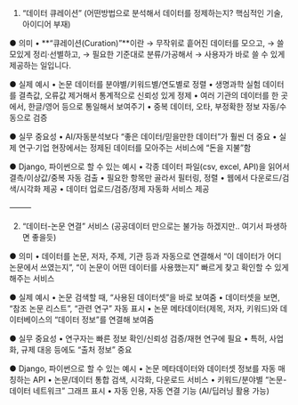 1. “데이터 큐레이션”
   (어떤방법으로 분석해서 데이터를 정제하는지? 핵심적인 기술, 아이디어 부재)

● 의미
	•	**“큐레이션(Curation)”**이란
→ 무작위로 흩어진 데이터를 모으고,
→ 쓸모있게 정리·선별하고,
→ 필요한 기준대로 분류/가공해서
→ 사용자가 바로 쓸 수 있게 제공하는 일입니다.

● 실제 예시
	•	논문 데이터를 분야별/키워드별/연도별로 정렬
	•	생명과학 실험 데이터를 결측값, 오류값 제거해서
통계적으로 신뢰성 있게 정제
	•	여러 기관의 데이터를 한 곳에서, 한글/영어 등으로 통일해서 보여주기
	•	중복 데이터, 오타, 부정확한 정보 자동/수동으로 검증

● 실무 중요성
	•	AI/자동분석보다 “좋은 데이터/믿을만한 데이터”가 훨씬 더 중요
	•	실제 연구·기업 현장에서는
정제된 데이터를 모아주는 서비스에 “돈을 지불”함

● Django, 파이썬으로 할 수 있는 예시
	•	각종 데이터 파일(csv, excel, API)을 읽어서
결측/이상값/중복 자동 검출
	•	필요한 항목만 골라서 필터링, 정렬
	•	웹에서 다운로드/검색/시각화 제공
	•	데이터 업로드/검증/정제 자동화 서비스 제공

⸻

2. “데이터-논문 연결” 서비스
   (공공데이터 만으로는 불가능 하겠지만.. 여기서 파생하면 좋을듯)

● 의미
	•	데이터를 논문, 저자, 주제, 기관 등과
자동으로 연결해서
“이 데이터가 어디 논문에서 쓰였는지”,
“이 논문이 어떤 데이터를 사용했는지”
빠르게 찾고 확인할 수 있게 해주는 서비스

● 실제 예시
	•	논문 검색할 때, “사용된 데이터셋”을 바로 보여줌
	•	데이터셋을 보면, “참조 논문 리스트”, “관련 연구” 자동 표시
	•	논문 메타데이터(제목, 저자, 키워드)와
데이터베이스의 “데이터 정보”를 연결해 보여줌

● 실무 중요성
	•	연구자는 빠른 정보 확인/신뢰성 검증/재현 연구에 필요
	•	특허, 사업화, 규제 대응 등에도 “출처 정보” 중요

● Django, 파이썬으로 할 수 있는 예시
	•	논문 메타데이터와 데이터셋 정보를 자동 매칭하는 API
	•	논문/데이터 통합 검색, 시각화, 다운로드 서비스
	•	키워드/분야별 “논문-데이터 네트워크” 그래프 표시
	•	자동 인용, 자동 연결 기능 (AI/딥러닝 활용 가능)
